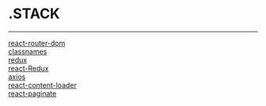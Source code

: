 # .STACK

<hr>

[react-router-dom](https://github.com/ReactTraining/react-router/tree/master/packages/react-router-dom)
<br>
[classnames](https://github.com/JedWatson/classnames#readme)
<br>
[redux](https://github.com/reduxjs/redux)
<br>
[react-Redux](https://github.com/reduxjs/react-redux)
<br>
[axios](https://github.com/axios/axios)
<br>
[react-content-loader](https://github.com/danilowoz/react-content-loader)
<br>
[react-paginate](https://github.com/AdeleD/react-paginate)
